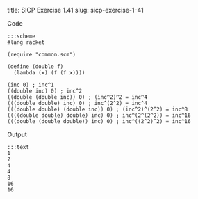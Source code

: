 title: SICP Exercise 1.41
slug: sicp-exercise-1-41

Code
```
:::scheme
#lang racket

(require "common.scm")

(define (double f)
  (lambda (x) (f (f x))))

(inc 0) ; inc^1
((double inc) 0) ; inc^2
((double (double inc)) 0) ; (inc^2)^2 = inc^4
(((double double) inc) 0) ; inc^(2^2) = inc^4
(((double double) (double inc)) 0) ; (inc^2)^(2^2) = inc^8
((((double double) double) inc) 0) ; inc^(2^(2^2)) = inc^16
(((double (double double)) inc) 0) ; inc^((2^2)^2) = inc^16
```

Output
```
:::text
1
2
4
4
8
16
16
```
